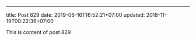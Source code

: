 ---
title: Post 829
date: 2019-06-16T16:52:21+07:00
updated: 2018-11-19T00:22:36+07:00

This is content of post 829